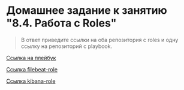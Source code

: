 # Домашнее задание к занятию "8.4. Работа с Roles"

> В ответ приведите ссылки на оба репозитория с roles и одну ссылку на репозиторий с playbook.

[ Ссылка на плейбук ](https://github.com/Fleedstix/testansible)

[ Ссылка filebeat-role ](https://github.com/Fleedstix/filebeat-role)

[ Ссылка kibana-role ](https://github.com/Fleedstix/kibana-role)